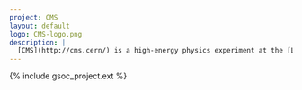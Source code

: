 ```yaml
---
project: CMS
layout: default
logo: CMS-logo.png
description: |
  [CMS](http://cms.cern/) is a high-energy physics experiment at the [Large Hadron Collider](http://home.web.cern.ch/topics/large-hadron-collider) (LHC) at [CERN](http://home.cern/).  It is a general-purpose detector that is designed to observe any new physics phenomena that the LHC might reveal. CMS acts as a giant, high-speed camera, taking 3D "photographs" of particle collisions from all directions up to 40 million times each second. The CMS collects few tens of Peta-Bytes of data each year and processes them through Worldwide LHC Computing Grid infrastructure around the globe.
---
```


{% include gsoc_project.ext %}

